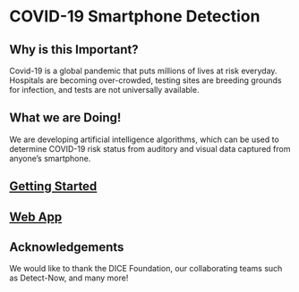 # COVID-19 Smartphone Detection


## Why is this Important?
Covid-19 is a global pandemic that puts millions of lives at risk everyday. Hospitals are becoming over-crowded, testing sites are breeding grounds for infection, and tests are not universally available. 

## What we are Doing!
We are developing artificial intelligence algorithms, which can be used to determine COVID-19 risk status from auditory and visual data captured from anyone’s smartphone.

## [Getting Started](https://virufy.github.io/)

## [Web App](https://cough.sabae.cc/)

## Acknowledgements
We would like to thank the DICE Foundation, our collaborating teams such as Detect-Now, and many more!
